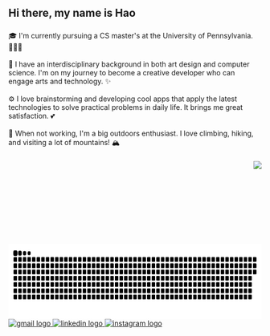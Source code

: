 <h2 align="left">Hi there, my name is Hao</h2>

###

<p align="left">🎓 I'm currently pursuing a CS master's at the University of Pennsylvania. 👩🏻‍💻<br><br>🎨 I have an interdisciplinary background in both art design and computer science. I'm on my journey to become a creative developer who can engage arts and technology. ✨<br><br>⚙️ I love brainstorming and developing cool apps that apply the latest technologies to solve practical problems in daily life. It brings me great satisfaction. 💕<br><br>🍏 When not working, I'm a big outdoors enthusiast. I love climbing, hiking, and visiting a lot of mountains! 🏔️</p>

###

<img align="right" height="165" src="https://media.tenor.com/Yb9m-oHU20QAAAAi/%E7%BA%BF%E6%9D%A1%E5%B0%8F%E7%8B%97.gif"  />

###

<br clear="both">

<img align="left" height="150" src="https://raw.githubusercontent.com/tanhaow/tanhaow/output/snake.svg" alt="Snake animation" />


###

<br clear="both">

<div align="left" height="80">
  <a href="mailto:tanhao@seas.upenn.edu?subject=Connect%20from%20GitHub" target="_blank">
    <img src="https://img.shields.io/static/v1?message=Gmail&logo=gmail&label=&color=D14836&logoColor=white&labelColor=&style=for-the-badge" height="35" alt="gmail logo"  />
  </a>
  <a href="https://www.linkedin.com/in/tan-hao/" target="_blank">
    <img src="https://img.shields.io/static/v1?message=LinkedIn&logo=linkedin&label=&color=0077B5&logoColor=white&labelColor=&style=for-the-badge" height="35" alt="linkedin logo"  />
  </a>
  <a href="https://www.instagram.com/tanhaoww/" target="_blank">
    <img src="https://img.shields.io/static/v1?message=Instagram&logo=instagram&label=&color=E4405F&logoColor=white&labelColor=&style=for-the-badge" height="35" alt="instagram logo"  />
  </a>
</div>

###

